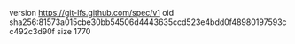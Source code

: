 version https://git-lfs.github.com/spec/v1
oid sha256:81573a015cbe30bb54506d4443635ccd523e4bdd0f48980197593cc492c3d90f
size 1770
